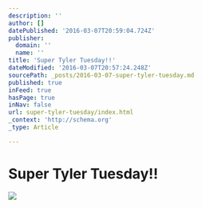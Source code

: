 ```yaml
---
description: ''
author: []
datePublished: '2016-03-07T20:59:04.724Z'
publisher:
  domain: ''
  name: ''
title: 'Super Tyler Tuesday!!'
dateModified: '2016-03-07T20:57:24.248Z'
sourcePath: _posts/2016-03-07-super-tyler-tuesday.md
published: true
inFeed: true
hasPage: true
inNav: false
url: super-tyler-tuesday/index.html
_context: 'http://schema.org'
_type: Article

---
```

# Super Tyler Tuesday!!
![](https://the-grid-user-content.s3-us-west-2.amazonaws.com/d61d55dc-0396-440e-9bd2-c517dc86bfe7.png)